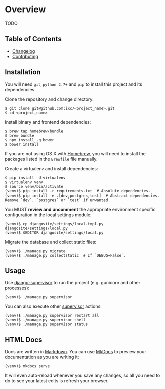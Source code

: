 # Overview

TODO

## Table of Contents

  * [Changelog]
  * [Contributing]

## Installation

You will need `git`, `python 2.7+` and `pip` to install this project and its
dependencies.

Clone the repository and change directory:

    $ git clone git@github.com:ixc/<project_name>.git
    $ cd <project_name>

Install binary and frontend dependencies:

    $ brew tap homebrew/bundle
    $ brew bundle
    $ npm install -g bower
    $ bower install

If you are not using OS X with [Homebrew], you will need to install
the packages listed in the `Brewfile` file manually.

Create a virtualenv and install dependencies:

    $ pip install -U virtualenv
    $ virtualenv venv
    $ source venv/bin/activate
    (venv)$ pip install -r requirements.txt  # Absolute dependencies.
    (venv)$ pip install -e .[dev,postgres,test]  # Abstract dependencies. Remove `dev`, `postgres` or `test` if unwanted.

You MUST **review and uncomment** the appropriate environment specific
configuration in the local settings module:

    (venv)$ cp djangosite/settings/local.tmpl.py djangosite/settings/local.py
    (venv)$ $EDITOR djangosite/settings/local.py

Migrate the database and collect static files:

    (venv)$ ./manage.py migrate
    (venv)$ ./manage.py collectstatic  # If `DEBUG=False`.

## Usage

Use [django-supervisor] to run the project (e.g. gunicorn and other processes):

    (venv)$ ./manage.py supervisor

You can also execute other [supervisor] actions:

    (venv)$ ./manage.py supervisor restart all
    (venv)$ ./manage.py supervisor shell
    (venv)$ ./manage.py supervisor status

## HTML Docs

Docs are written in [Markdown]. You can use [MkDocs] to preview your
documentation as you are writing it:

    (venv)$ mkdocs serve

It will even auto-reload whenever you save any changes, so all you need to do
to see your latest edits is refresh your browser.

[Changelog]: changelog.md
[Contributing]: contributing.md
[django-supervisor]: https://github.com/rfk/django-supervisor
[Homebrew]: http://brew.sh/
[Markdown]: http://daringfireball.net/projects/markdown/
[MkDocs]: http://mkdocs.org
[supervisor]: http://supervisord.org/

